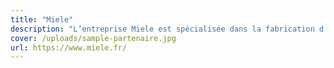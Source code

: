 ```yaml
---
title: "Miele"
description: "L’entreprise Miele est spécialisée dans la fabrication d’appareils ménagers haut de gamme pour la cuisine, le soin du linge et du sol. Lanef Passion est un revendeur premium de la marque, ce qui nous permet d’avoir accès à une gamme de produits d’excellence pour répondre au mieux à vos besoins."
cover: /uploads/sample-partenaire.jpg
url: https://www.miele.fr/
---
```

